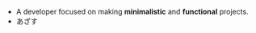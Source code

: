 - A developer focused on making **minimalistic** and **functional** projects.
- あざす
<!---
Ryusufe/Ryusufe is a ✨ special ✨ repository because its `README.md` (this file) appears on your GitHub profile.
You can click the Preview link to take a look at your changes.
--->
